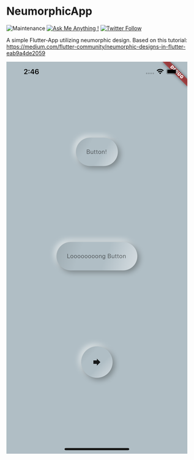 # NeumorphicApp

![Maintenance](https://img.shields.io/badge/Maintained%3F-yes-green.svg) [![Ask Me Anything !](https://img.shields.io/badge/Ask%20me-anything-1abc9c.svg)](http://www.matthiaszarzecki.com) [![Twitter Follow](https://img.shields.io/twitter/follow/matthias_code.svg?style=social&label=Follow)](https://twitter.com/matthias_code)

A simple Flutter-App utilizing neumorphic design. Based on this tutorial: https://medium.com/flutter-community/neumorphic-designs-in-flutter-eab9a4de2059

![App Screenshot](media/neumorphic_app.png)
